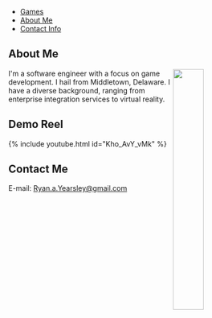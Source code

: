 <link rel="stylesheet" type="text/css" href="https://ryanyearsley.github.io/style.css">
<nav>
  <ul>
    <li><a href="#games">Games</a></li>
    <li><a href="#section2">About Me</a></li>
    <li><a href="#section3">Contact Info</a></li>
  </ul>
</nav>

## About Me

<div class="image-container">
<img style="float:right" src="docs/assets/images/Yearsley_ProfilePic_Cropped.png"  width="35%" height="35%">
<p  style=" #position: relative; #top: -50%"> I'm a software engineer with a focus on game development. I hail from Middletown, Delaware. I have a diverse background, ranging from enterprise integration services  to virtual reality. </p>
</div>

## Demo Reel

{% include youtube.html id="Kho_AvY_vMk" %}

## Contact Me

E-mail: Ryan.a.Yearsley@gmail.com
